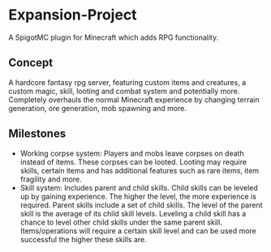 # Expansion-Project
A SpigotMC plugin for Minecraft which adds RPG functionality.
## Concept
A hardcore fantasy rpg server, featuring custom items and creatures, a custom magic, skill, looting and combat system and potentially more. Completely overhauls the normal Minecraft experience by changing terrain generation, ore generation, mob spawning and more.
## Milestones
- Working corpse system: Players and mobs leave corpses on death instead of items. These corpses can be looted. Looting may require skills, certain items and has additional features such as rare items, item fragility and more.
- Skill system: Includes parent and child skills. Child skills can be leveled up by gaining experience. The higher the level, the more experience is required. Parent skills include a set of child skills. The level of the parent skill is the average of its child skill levels. Leveling a child skill has a chance to level other child skills under the same parent skill. Items/operations will require a certain skill level and can be used more successful the higher these skills are.
